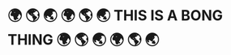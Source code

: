 

# :earth_africa: :earth_americas: :earth_asia: :earth_africa: :earth_americas: :earth_asia: THIS IS A BONG THING :earth_africa: :earth_americas: :earth_asia: :earth_africa: :earth_americas: :earth_asia:

